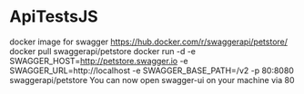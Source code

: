 # ApiTestsJS
docker image for swagger https://hub.docker.com/r/swaggerapi/petstore/
docker pull swaggerapi/petstore
docker run -d -e SWAGGER_HOST=http://petstore.swagger.io -e SWAGGER_URL=http://localhost -e SWAGGER_BASE_PATH=/v2 -p 80:8080 swaggerapi/petstore
You can now open swagger-ui on your machine via 80
